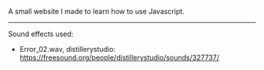 A small website I made to learn how to use Javascript.

---
Sound effects used: <br>
- Error_02.wav, distillerystudio: https://freesound.org/people/distillerystudio/sounds/327737/
